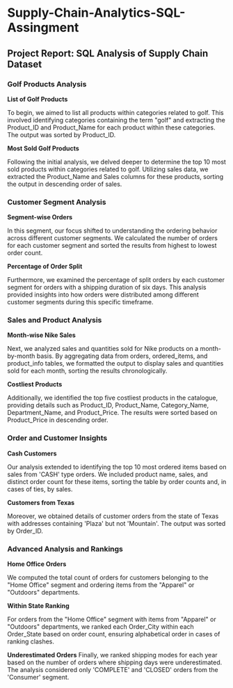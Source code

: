 # Supply-Chain-Analytics-SQL-Assingment

## Project Report: SQL Analysis of Supply Chain Dataset

### Golf Products Analysis
**List of Golf Products**

To begin, we aimed to list all products within categories related to golf. This involved identifying categories containing the term "golf" and extracting the Product_ID and Product_Name for each product within these categories. The output was sorted by Product_ID.

**Most Sold Golf Products**

Following the initial analysis, we delved deeper to determine the top 10 most sold products within categories related to golf. Utilizing sales data, we extracted the Product_Name and Sales columns for these products, sorting the output in descending order of sales.

### Customer Segment Analysis
**Segment-wise Orders**

In this segment, our focus shifted to understanding the ordering behavior across different customer segments. We calculated the number of orders for each customer segment and sorted the results from highest to lowest order count.

**Percentage of Order Split**

Furthermore, we examined the percentage of split orders by each customer segment for orders with a shipping duration of six days. This analysis provided insights into how orders were distributed among different customer segments during this specific timeframe.

### Sales and Product Analysis
**Month-wise Nike Sales**

Next, we analyzed sales and quantities sold for Nike products on a month-by-month basis. By aggregating data from orders, ordered_items, and product_info tables, we formatted the output to display sales and quantities sold for each month, sorting the results chronologically.

**Costliest Products**

Additionally, we identified the top five costliest products in the catalogue, providing details such as Product_ID, Product_Name, Category_Name, Department_Name, and Product_Price. The results were sorted based on Product_Price in descending order.

### Order and Customer Insights
**Cash Customers**

Our analysis extended to identifying the top 10 most ordered items based on sales from 'CASH' type orders. We included product name, sales, and distinct order count for these items, sorting the table by order counts and, in cases of ties, by sales.

**Customers from Texas**

Moreover, we obtained details of customer orders from the state of Texas with addresses containing 'Plaza' but not 'Mountain'. The output was sorted by Order_ID.

### Advanced Analysis and Rankings
**Home Office Orders**

We computed the total count of orders for customers belonging to the "Home Office" segment and ordering items from the "Apparel" or "Outdoors" departments.

**Within State Ranking**

For orders from the "Home Office" segment with items from "Apparel" or "Outdoors" departments, we ranked each Order_City within each Order_State based on order count, ensuring alphabetical order in cases of ranking clashes.

**Underestimated Orders**
Finally, we ranked shipping modes for each year based on the number of orders where shipping days were underestimated. The analysis considered only 'COMPLETE' and 'CLOSED' orders from the 'Consumer' segment.

